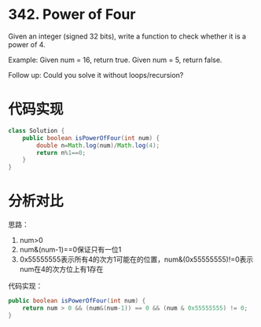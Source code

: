 ﻿# 342. Power of Four

Given an integer (signed 32 bits), write a function to check whether it is a power of 4.

Example:
Given num = 16, return true. Given num = 5, return false.

Follow up: Could you solve it without loops/recursion?

# 代码实现

```java
class Solution {
    public boolean isPowerOfFour(int num) {
        double n=Math.log(num)/Math.log(4);
        return n%1==0;
    }
}
```

# 分析对比

思路：

1. num>0
2. num&(num-1)==0保证只有一位1
3. 0x55555555表示所有4的次方1可能在的位置，num&(0x55555555)!=0表示num在4的次方位上有1存在

代码实现：

```java
public boolean isPowerOfFour(int num) {
    return num > 0 && (num&(num-1)) == 0 && (num & 0x55555555) != 0;
}
```




